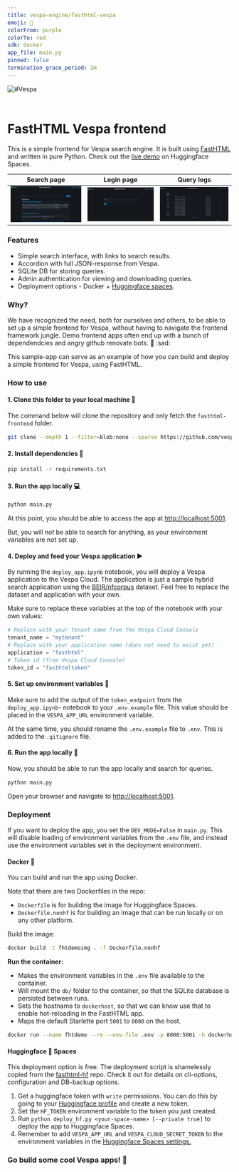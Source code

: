 ```yaml
---
title: vespa-engine/fasthtml-vespa
emoji: 🚀
colorFrom: purple
colorTo: red
sdk: docker
app_file: main.py
pinned: false
termination_grace_period: 2m
---
```

<!-- Copyright Yahoo. Licensed under the terms of the Apache 2.0 license. See LICENSE in the project root. -->

<picture>
  <source media="(prefers-color-scheme: dark)" srcset="https://vespa.ai/assets/vespa-ai-logo-heather.svg">
  <source media="(prefers-color-scheme: light)" srcset="https://vespa.ai/assets/vespa-ai-logo-rock.svg">
  <img alt="#Vespa" width="200" src="https://vespa.ai/assets/vespa-ai-logo-rock.svg" style="margin-bottom: 25px;">
</picture>

# FastHTML Vespa frontend

This is a simple frontend for Vespa search engine. It is built using [FastHTML](https://www.fastht.ml/) and written in pure Python.
Check out the [live demo](https://huggingface.co/spaces/vespa-engine/fasthtml-vespa) on Huggingface Spaces.

Search page             |  Login page         |  Query logs
:-------------------------:|:-------------------------:|:-------------------------:
![search](assets/search-page.png)  |  ![admin-login](assets/admin-login.png) |  ![query-log](assets/query-log.png)

### Features

- Simple search interface, with links to search results.
- Accordion with full JSON-response from Vespa.
- SQLite DB for storing queries.
- Admin authentication for viewing and downloading queries.
- Deployment options - Docker + [Huggingface spaces](https://huggingface.co/spaces/).

### Why?

We have recognized the need, both for ourselves and others, to be able to set up a simple frontend for Vespa, without having to navigate the frontend framework jungle. Demo frontend apps often end up with a bunch of dependendcies and angry github renovate bots. :robot: :sad:

This sample-app can serve as an example of how you can build and deploy a simple frontend for Vespa, using FastHTML.

### How to use

#### 1. Clone this folder to your local machine 📂

The command below will clone the repository and only fetch the `fasthtml-frontend` folder.

```bash
git clone --depth 1 --filter=blob:none --sparse https://github.com/vespa-engine/sample-apps.git temp-sample-apps && cd temp-sample-apps && git sparse-checkout set fasthtml-demo && mkdir -p ../fasthtml-demo && mv fasthtml-demo/* ../fasthtml-demp/ && cd .. && rm -rf temp-sample-apps
```

#### 2. Install dependencies 🔧

```bash
pip install -r requirements.txt
```

#### 3. Run the app locally  💻

```bash
python main.py
```

At this point, you should be able to access the app at [http://localhost:5001](http://localhost:5001).

But, you will _not_ be able to search for anything, as your environment variables are not set up.

#### 4. Deploy and feed your Vespa application ▶️

By running the `deploy_app.ipynb` notebook, you will deploy a Vespa application to the Vespa Cloud. The application is just a sample hybrid search application using the [BEIR/nfcorpus](https://huggingface.co/datasets/BeIR/nfcorpus) dataset.
Feel free to replace the dataset and application with your own.

Make sure to replace these variables at the top of the notebook with your own values:

```python
# Replace with your tenant name from the Vespa Cloud Console
tenant_name = "mytenant"
# Replace with your application name (does not need to exist yet)
application = "fasthtml"
# Token id (from Vespa Cloud Console)
token_id = "fasthtmltoken"
```

#### 5. Set up environment variables 🔐

Make sure to add the output of the `token_endpoint` from the `deploy_app.ipynb`- notebook to your `.env.example` file.
This value should be placed in the `VESPA_APP_URL` environment variable.

At the same time, you should rename the `.env.example` file to `.env`. This is added to the `.gitignore` file.

#### 6. Run the app locally 🚀

Now, you should be able to run the app locally and search for queries. 

```bash
python main.py
```

Open your browser and navigate to [http://localhost:5001](http://localhost:5001).

### Deployment

If you want to deploy the app, you set the `DEV_MODE=False` in `main.py`.
This will disable loading of environment variables from the `.env` file, and instead use the environment variables set in the deployment environment.

#### Docker 🐳

You can build and run the app using Docker.

Note that there are two Dockerfiles in the repo:

- `Dockerfile` is for building the image for Huggingface Spaces.
- `Dockerfile.nonhf` is for building an image that can be run locally or on any other platform.

Build the image:

```bash
docker build -t fhtdemoimg . -f Dockerfile.nonhf 
```

**Run the container:**

- Makes the environment variables in the `.env` file available to the container.
- Will mount the `db/` folder to the container, so that the SQLite database is persisted between runs.
- Sets the hostname to `dockerhost`, so that we can know use that to enable hot-reloading in the FastHTML app.
- Maps the default Starlette port `5001` to `8000` on the host.

```bash
docker run --name fhtdemo --rm --env-file .env -p 8000:5001 -h dockerhost -v $(pwd)/db:/code/db fhtdemoimg
```

#### Huggingface 🤗 Spaces

This deployment option is free. The deployment script is shamelessly copied from the [fasthtml-hf](https://github.com/AnswerDotAI/fasthtml-hf) repo. Check it out for details on cli-options, configuration and DB-backup options.

1. Get a huggingface token with `write` permissions. You can do this by going to your [Huggingface profile](https://huggingface.co/settings/tokens) and create a new token.
2. Set the `HF_TOKEN` environment variable to the token you just created.
3. Run `python deploy_hf.py <your-space-name> [--private true]` to deploy the app to Huggingface Spaces.
4. Remember to add `VESPA_APP_URL` and `VESPA_CLOUD_SECRET_TOKEN` to the environment variables in the [Huggingface Spaces settings.](https://huggingface.co/docs/hub/en/spaces-overview#managing-secrets)

### Go build some cool Vespa apps! 🚀